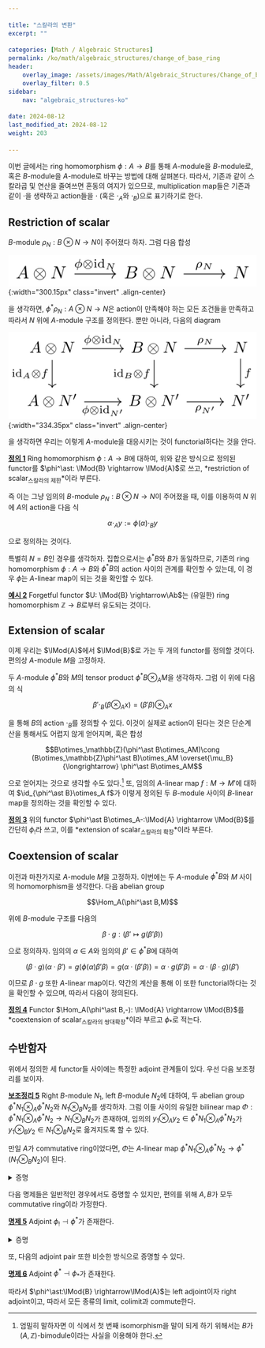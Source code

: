 ```yaml
---

title: "스칼라의 변환"
excerpt: ""

categories: [Math / Algebraic Structures]
permalink: /ko/math/algebraic_structures/change_of_base_ring
header:
    overlay_image: /assets/images/Math/Algebraic_Structures/Change_of_base_ring.png
    overlay_filter: 0.5
sidebar: 
    nav: "algebraic_structures-ko"

date: 2024-08-12
last_modified_at: 2024-08-12
weight: 203

---
```


이번 글에서는 ring homomorphism $\phi:A \rightarrow B$를 통해 $A$-module을 $B$-module로, 혹은 $B$-module을 $A$-module로 바꾸는 방법에 대해 살펴본다. 따라서, 기존과 같이 스칼라곱 및 연산을 줄여쓰면 혼동의 여지가 있으므로, multiplication map들은 기존과 같이 $\cdot$을 생략하고 action들을 $\cdot$ (혹은 $\cdot_A$와 $\cdot_B$)으로 표기하기로 한다. 

## Restriction of scalar

$B$-module $\rho_N:B\otimes N \rightarrow N$이 주어졌다 하자. 그럼 다음 합성

![restriction_of_scalars](/assets/images/Math/Algebraic_Structures/Change_of_base_ring-1.png){:width="300.15px" class="invert" .align-center}

을 생각하면, $\phi^\ast\rho_N:A\otimes N \rightarrow N$은 action이 만족해야 하는 모든 조건들을 만족하고 따라서 $N$ 위에 $A$-module 구조를 정의한다. 뿐만 아니라, 다음의 diagram

![restriction_of_scalars_functoriality](/assets/images/Math/Algebraic_Structures/Change_of_base_ring-2.png){:width="334.35px" class="invert" .align-center}

을 생각하면 우리는 이렇게 $A$-module을 대응시키는 것이 functorial하다는 것을 안다.

<div class="definition" markdown="1">

<ins id="def1">**정의 1**</ins> Ring homomorphism $\phi:A \rightarrow B$에 대하여, 위와 같은 방식으로 정의된 functor를 $\phi^\ast: \lMod{B} \rightarrow \lMod{A}$로 쓰고, *restriction of scalar<sub>스칼라의 제한</sub>*이라 부른다. 

</div>

즉 이는 그냥 임의의 $B$-module $\rho_N: B\otimes N \rightarrow N$이 주어졌을 때, 이를 이용하여 $N$ 위에 $A$의 action을 다음 식

$$\alpha\cdot_A y:=\phi(\alpha)\cdot_B y$$

으로 정의하는 것이다. 

특별히 $N=B$인 경우를 생각하자. 집합으로서는 $\phi^\ast B$와 $B$가 동일하므로, 기존의 ring homomorphism $\phi:A \rightarrow B$와 $\phi^\ast B$의 action 사이의 관계를 확인할 수 있는데, 이 경우 $\phi$는 $A$-linear map이 되는 것을 확인할 수 있다. 

<div class="example" markdown="1">

<ins id="ex2">**예시 2**</ins> Forgetful functor $U: \lMod{B} \rightarrow\Ab$는 (유일한) ring homomorphism $\mathbb{Z}\rightarrow B$로부터 유도되는 것이다. 

</div>

## Extension of scalar

이제 우리는 $\lMod{A}$에서 $\lMod{B}$로 가는 두 개의 functor를 정의할 것이다. 편의상 $A$-module $M$을 고정하자. 

두 $A$-module $\phi^\ast B$와 $M$의 tensor product $\phi^\ast B\otimes_AM$을 생각하자. 그럼 이 위에 다음의 식

$$\beta'\cdot_B(\beta\otimes_A x)=(\beta'\beta)\otimes_A x$$

을 통해 $B$의 action $\cdot_B$를 정의할 수 있다. 이것이 실제로 action이 된다는 것은 단순계산을 통해서도 어렵지 않게 얻어지며, 혹은 합성

$$B\otimes_\mathbb{Z}(\phi^\ast B\otimes_AM)\cong (B\otimes_\mathbb{Z}\phi^\ast B)\otimes_AM \overset{\mu_B}{\longrightarrow} \phi^\ast B\otimes_AM$$

으로 얻어지는 것으로 생각할 수도 있다.[^1] 또, 임의의 $A$-linear map $f:M \rightarrow M'$에 대하여 $\id_{\phi^\ast B}\otimes_A f$가 이렇게 정의된 두 $B$-module 사이의 $B$-linear map을 정의하는 것을 확인할 수 있다.

<div class="definition" markdown="1">

<ins id="def3">**정의 3**</ins> 위의 functor $\phi^\ast B\otimes_A-:\lMod{A} \rightarrow \lMod{B}$를 간단히 $\phi_!$라 쓰고, 이를 *extension of scalar<sub>스칼라의 확장</sub>*이라 부른다.

</div>

## Coextension of scalar

이전과 마찬가지로 $A$-module $M$을 고정하자. 이번에는 두 $A$-module $\phi^\ast B$와 $M$ 사이의 homomorphism을 생각한다. 다음 abelian group

$$\Hom_A(\phi^\ast B,M)$$

위에 $B$-module 구조를 다음의 

$$\beta\cdot g: (\beta'\mapsto g(\beta'\beta))$$

으로 정의하자. 임의의 $\alpha\in A$와 임의의 $\beta'\in \phi^\ast B$에 대하여 

$$(\beta\cdot g)(\alpha\cdot \beta')=g(\phi(\alpha)\beta'\beta)=g(\alpha\cdot(\beta'\beta))=\alpha\cdot g(\beta'\beta)=\alpha\cdot (\beta\cdot g)(\beta')$$

이므로 $\beta\cdot g$ 또한 $A$-linear map이다. 약간의 계산을 통해 이 또한 functorial하다는 것을 확인할 수 있으며, 따라서 다음이 정의된다.

<div class="definition" markdown="1">

<ins id="def4">**정의 4**</ins> Functor $\Hom_A(\phi^\ast B,-): \lMod{A} \rightarrow \lMod{B}$를 *coextension of scalar<sub>스칼라의 쌍대확장</sub>*이라 부르고 $\phi_\ast$로 적는다.

</div>

## 수반함자

위에서 정의한 세 functor들 사이에는 특정한 adjoint 관계들이 있다. 우선 다음 보조정리를 보이자.

<div class="proposition" markdown="1">

<ins id="lem5">**보조정리 5**</ins> Right $B$-module $N_1$, left $B$-module $N_2$에 대하여, 두 abelian group $\phi^\ast N_1\otimes_A \phi^\ast N_2$와 $N_1\otimes_B N_2$를 생각하자. 그럼 이들 사이의 유일한 bilinear map $\Phi:\phi^\ast N_1\otimes_A \phi^\ast N_2 \rightarrow N_1\otimes_BN_2$가 존재하여, 임의의 $y_1\otimes_A y_2\in \phi^\ast N_1\otimes_A\phi^\ast N_2$가 $y_1\otimes_B y_2\in N_1\otimes_BN_2$로 옮겨지도록 할 수 있다. 

만일 $A$가 commutative ring이었다면, $\Phi$는 $A$-linear map $\phi^\ast N_1\otimes_A\phi^\ast N_2 \rightarrow\phi^\ast(N_1\otimes_BN_2)$이 된다.

</div>
<details class="proof" markdown="1">
<summary>증명</summary>

$\phi^\ast N_1\times\phi^\ast N_2$에서 $N_1\otimes_B N_2$로의 함수를 $(y_1,y_2)\mapsto y_1\otimes_B y_2$로 정의한 후, 이것이 $A$의 스칼라곱에 대해서도 잘 행동하는 것을 보이면 된다. 그런데 $\phi^\ast N_1,\phi^\ast N_2$ 위에서 $A$의 스칼라곱은 $\phi(\alpha)$를 통한 $B$-action으로 정의되므로, 임의의 $\alpha\in A$에 대하여

$$(\alpha\cdot_A y_1,y_2)=(\phi(\alpha)\cdot_B y_1, y_2)\mapsto (\phi(\alpha)\cdot_B y_1)\otimes_B y_2=y_1\otimes_B(\phi(\alpha)\cdot_B y_1)$$

가 성립하며, 따라서 $(\alpha\cdot_A y_1,y_2)$와 $y_1,\alpha\cdot_Ay_2$가 같은 원소로 보내지므로 tensor product의 universal property에 의해 증명이 완료된다.


</details>

다음 명제들은 일반적인 경우에서도 증명할 수 있지만, 편의를 위해 $A, B$가 모두 commutative ring이라 가정한다. 

<div class="proposition" markdown="1">

<ins id="prop5">**명제 5**</ins> Adjoint $\phi_!\dashv\phi^\ast$가 존재한다. 

</div>
<details class="proof" markdown="1">
<summary>증명</summary>

임의의 $A$-module $M$, $B$-module $N$를 고정하자. 우선 임의의 $f\in\Hom_B(\phi_!M,N)$에 대하여, 함수들의 합성

![Adjointness-1](/assets/images/Math/Algebraic_Structures/Change_of_base_ring-3.png){:width="449.7px" class="invert" .align-center}

을 통해 함수 $M \rightarrow N$을 얻는다. 이 때 $M \rightarrow A\otimes_AM \rightarrow \phi^\ast B\otimes_AM$은 $A$-linear map들의 합성이고, $f:\phi^\ast B\otimes M \rightarrow N$은 $B$-linear map이다. 우선 임의의 $\alpha\in A$와 $x\in M$에 대하여 앞의 $A$-linear map들의 합성을 보면

$$\alpha\cdot_Ax\mapsto \alpha\otimes_A x\mapsto \phi(\alpha)\otimes_A x$$

이고, $B$-linear map $f$에 대해서는

$$\phi(\alpha)\otimes_A x=(\phi(\alpha)1)\otimes_A x=\phi(\alpha)\cdot_B(1\otimes_A x)$$

을 이용하면

$$f(\phi(\alpha)\otimes_A x)=f(\phi(\alpha)\cdot_B(1\otimes_A x))=\phi(\alpha)\cdot_B f(1\otimes_A x)$$

이다. 즉, restriction of scalar를 통해 $N$을 $A$-module로 보면 위의 합성은 $A$-linear map인 것을 안다. 

거꾸로, 임의의 $g\in\Hom_A(M, \phi^\ast N)$이 주어졌다 하자. 그럼 이번엔 다음 합성

![Adjointness-2](/assets/images/Math/Algebraic_Structures/Change_of_base_ring-4.png){:width="607.8px" class="invert" .align-center}

을 통해 함수 $\phi_!M \rightarrow N$을 얻는다. 그럼 임의의 $\beta'\in B$와 $\beta\otimes_A x\in \phi^\ast B\otimes_AM$에 대하여, 

$$\Phi(\id_{\phi^\ast B}\otimes_A g(\beta'\cdot_B(\beta\otimes_Ax)))=\Phi((\beta'\beta)\otimes_Ax)=(\beta'\beta)\otimes_B x$$

이고, 이는 $B\otimes_BN\cong N$을 통해 $(\beta'\beta)\cdot_Bx=\beta'\cdot_B(\beta\cdot_Bx)$로 옮겨진다. 즉 위에서 정의한 함수는 $B$-linear map이다. 

이제 위에서 정의된 두 함수가 서로의 역함수임을 확인할 수 있고, 뿐만 아니라 이들이 natural equivalence를 정의한다는 것 또한 확인할 수 있다.

</details>

또, 다음의 adjoint pair 또한 비슷한 방식으로 증명할 수 있다. 

<div class="proposition" markdown="1">

<ins id="prop6">**명제 6**</ins> Adjoint $\phi^\ast\dashv\phi_\ast$가 존재한다. 

</div>

따라서 $\phi^\ast:\lMod{B} \rightarrow\lMod{A}$는 left adjoint이자 right adjoint이고, 따라서 모든 종류의 limit, colimit과 commute한다. 



[^1]: 엄밀히 말하자면 이 식에서 첫 번째 isomorphism을 말이 되게 하기 위해서는 $B$가 $(A,\mathbb{Z})$-bimodule이라는 사실을 이용해야 한다.

